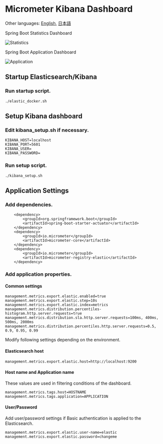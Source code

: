 # Micrometer Kibana Dashboard

Other languages: [English](README.md), [日本語](README.ja.md)

Spring Boot Statistics Dashboard

![Statistics](https://github.com/acroquest/micrometer-kibana-dashboard/blob/media/SpringBootStatistics.gif)

Spring Boot Application Dashboard

![Application](https://github.com/acroquest/micrometer-kibana-dashboard/blob/media/SpringBootApplication.gif)

## Startup Elasticsearch/Kibana

### Run startup script.
```
./elastic_docker.sh
```

## Setup Kibana dashboard

### Edit kibana_setup.sh if necessary.
```
KIBANA_HOST=localhost
KIBANA_PORT=5601
KIBANA_USER=
KIBANA_PASSWORD=
```

### Run setup script.
```
./kibana_setup.sh
```

## Application Settings

### Add dependencies.
```
    <dependency>
        <groupId>org.springframework.boot</groupId>
        <artifactId>spring-boot-starter-actuator</artifactId>
    </dependency>
    <dependency>
        <groupId>io.micrometer</groupId>
        <artifactId>micrometer-core</artifactId>
    </dependency>
    <dependency>
        <groupId>io.micrometer</groupId>
        <artifactId>micrometer-registry-elastic</artifactId>
    </dependency>
```

### Add application properties.

#### Common settings
```
management.metrics.export.elastic.enabled=true
management.metrics.export.elastic.step=10s
management.metrics.export.elastic.index=metrics
management.metrics.distribution.percentiles-histogram.http.server.requests=true
management.metrics.distribution.sla.http.server.requests=100ms, 400ms, 500ms, 2000ms
management.metrics.distribution.percentiles.http.server.requests=0.5, 0.9, 0.95, 0.99
```
Modify following settings depending on the environment.

#### Elasticsearch host
```
management.metrics.export.elastic.host=http://localhost:9200
```

#### Host name and Application name
These values are used in filtering conditions of the dashboard.
```
management.metrics.tags.host=HOSTNAME
management.metrics.tags.application=APPLICATION
```

#### User/Password

Add user/password settings if Basic authentication is applied to the Elasticsearch.
```
management.metrics.export.elastic.user-name=elastic
management.metrics.export.elastic.password=changeme
```
